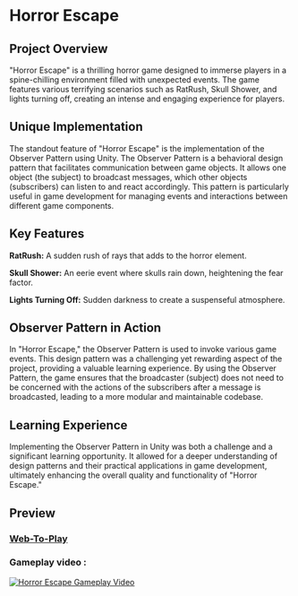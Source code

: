 # Horror Escape

## Project Overview

"Horror Escape" is a thrilling horror game designed to immerse players in a spine-chilling environment filled with unexpected events. The game features various terrifying scenarios such as RatRush, Skull Shower, and lights turning off, creating an intense and engaging experience for players.

## Unique Implementation

The standout feature of "Horror Escape" is the implementation of the Observer Pattern using Unity. The Observer Pattern is a behavioral design pattern that facilitates communication between game objects. It allows one object (the subject) to broadcast messages, which other objects (subscribers) can listen to and react accordingly. This pattern is particularly useful in game development for managing events and interactions between different game components.

## Key Features

**RatRush:** A sudden rush of rays that adds to the horror element.

**Skull Shower:** An eerie event where skulls rain down, heightening the fear factor.

**Lights Turning Off:** Sudden darkness to create a suspenseful atmosphere.

## Observer Pattern in Action

In "Horror Escape," the Observer Pattern is used to invoke various game events. This design pattern was a challenging yet rewarding aspect of the project, providing a valuable learning experience. By using the Observer Pattern, the game ensures that the broadcaster (subject) does not need to be concerned with the actions of the subscribers after a message is broadcasted, leading to a more modular and maintainable codebase.

## Learning Experience

Implementing the Observer Pattern in Unity was both a challenge and a significant learning opportunity. It allowed for a deeper understanding of design patterns and their practical applications in game development, ultimately enhancing the overall quality and functionality of "Horror Escape."

## Preview 


### [Web-To-Play](https://outscal.com/devmaheswari2017/game/play-horror-escape-game-26-game)

### Gameplay video :

[![Horror Escape Gameplay Video](https://img.youtube.com/vi/kHvy5tBBDOw/0.jpg)](https://www.youtube.com/watch?v=kHvy5tBBDOw)
 
